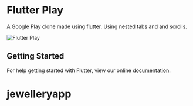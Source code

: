 # Flutter Play
A Google Play clone made using flutter. Using nested tabs and and scrolls.

![Flutter Play](/assets/flutter-play.jpg)



## Getting Started

For help getting started with Flutter, view our online
[documentation](https://flutter.io/).
# jewelleryapp
